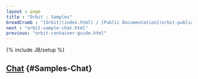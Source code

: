 ```yaml
---
layout : page
title : "Orbit : Samples"
breadCrumb : "[Orbit](index.html) / [Public Documentation](orbit-public-documentation.html)"
next : "orbit-sample-chat.html"
previous: "orbit-container-guide.html"
---
```

{% include JB/setup %}

[Chat](orbit-sample-chat.html) {#Samples-Chat}
----------

